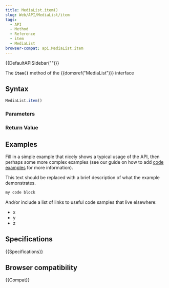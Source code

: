 ```yaml
---
title: MediaList.item()
slug: Web/API/MediaList/item
tags:
  - API
  - Method
  - Reference
  - item
  - MediaList
browser-compat: api.MediaList.item
---
```

{{DefaultAPISidebar("")}}

The **`item()`** method of the {{domxref("MediaList")}} interface 

## Syntax

```js
MediaList.item()
```

### Parameters



### Return Value



## Examples

Fill in a simple example that nicely shows a typical usage of the API, then perhaps some more complex examples (see our guide on how to add [code examples](/en-US/docs/MDN/Contribute/Structures/Code_examples) for more information).

This text should be replaced with a brief description of what the example demonstrates.

```js
my code block
```

And/or include a list of links to useful code samples that live elsewhere:

*   x
*   y
*   z

## Specifications

{{Specifications}}

## Browser compatibility

{{Compat}}

